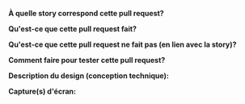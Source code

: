 **À quelle story correspond cette pull request?**


**Qu'est-ce que cette pull request fait?**


**Qu'est-ce que cette pull request ne fait pas (en lien avec la story)?**


**Comment faire pour tester cette pull request?**


**Description du design (conception technique):**


**Capture(s) d'écran:**

